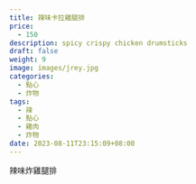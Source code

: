 ```yaml
---
title: 辣味卡拉雞腿排
price:
  - 150
description: spicy crispy chicken drumsticks
draft: false
weight: 9
image: images/jrey.jpg
categories:
  - 點心
  - 炸物
tags:
  - 辣
  - 點心
  - 雞肉
  - 炸物
date: 2023-08-11T23:15:09+08:00
---
```

辣味炸雞腿排